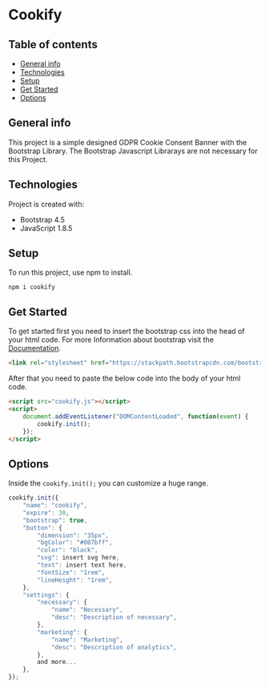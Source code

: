 # Cookify

## Table of contents
* [General info](#general-info)
* [Technologies](#technologies)
* [Setup](#setup)
* [Get Started](#get-started)
* [Options](#options)

## General info
This project is a simple designed GDPR Cookie Consent Banner with the Bootstrap Library.
The Bootstrap Javascript Librarays are not necessary for this Project.

## Technologies
Project is created with:
* Bootstrap 4.5
* JavaScript 1.8.5

## Setup
To run this project, use npm to install.

`npm i cookify`

## Get Started
To get started first you need to insert the bootstrap css into the head of your html code.
For more Information about bootstrap visit the [Documentation](https://getbootstrap.com/docs/4.5/).

```html
<link rel="stylesheet" href="https://stackpath.bootstrapcdn.com/bootstrap/4.5.2/css/bootstrap.min.css" integrity="sha384-JcKb8q3iqJ61gNV9KGb8thSsNjpSL0n8PARn9HuZOnIxN0hoP+VmmDGMN5t9UJ0Z" crossorigin="anonymous">
```

After that you need to paste the below code into the body of your html code.

```html
<script src="cookify.js"></script>
<script>
    document.addEventListener("DOMContentLoaded", function(event) {
        cookify.init();
    });
</script>
```

## Options
Inside the `cookify.init();` you can customize a huge range.

```javascript
cookify.init({
    "name": "cookify",
    "expire": 30,
    "bootstrap": true,
    "button": {
        "dimension": "35px",
        "bgColor": "#007bff",
        "color": "black",
        "svg": insert svg here,
        "text": insert text here,
        "fontSize": "1rem",
        "lineHeight": "1rem",
    },
    "settings": {
        "necessary": {
            "name": "Necessary",
            "desc": "Description of necessary",
        },
        "marketing": {
            "name": "Marketing",
            "desc": "Description of analytics",
        },
        and more...
    },
});
```
